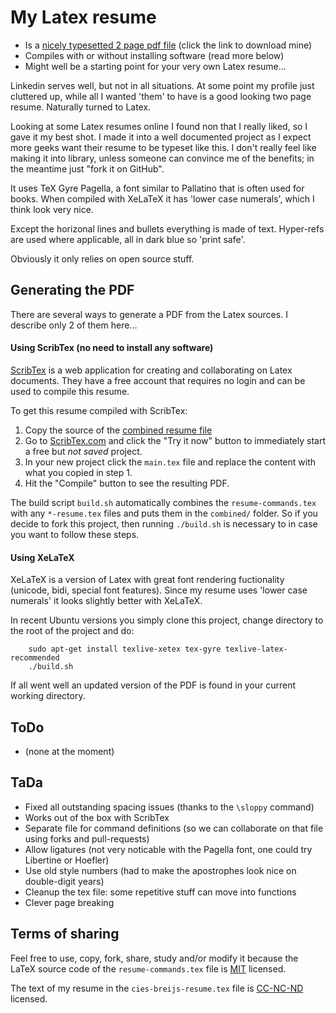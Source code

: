 # My Latex resume

 * Is a [nicely typesetted 2 page pdf file](https://github.com/cies/resume/blob/master/cies-breijs-resume.pdf?raw=true) (click the link to download mine)
 * Compiles with or without installing software (read more below)
 * Might well be a starting point for your very own Latex resume...

Linkedin serves well, but not in all situations.  At some point my profile
just cluttered up, while all I wanted 'them' to have is a good looking
two page resume.  Naturally turned to Latex.

Looking at some Latex resumes online I found non that I really liked, so
I gave it my best shot.  I made it into a well documented project as I
expect more geeks want their resume to be typeset like this.  I don't really
feel like making it into library, unless someone can convince me of the
benefits; in the meantime just "fork it on GitHub".

It uses TeX Gyre Pagella, a font similar to Pallatino that is often used for
books.  When compiled with XeLaTeX it has 'lower case numerals', which I
think look very nice.

Except the horizonal lines and bullets everything is made of text.
Hyper-refs are used where applicable, all in dark blue so 'print safe'.

Obviously it only relies on open source stuff.



## Generating the PDF

There are several ways to generate a PDF from the Latex sources.  I
describe only 2 of them here...


#### Using ScribTex (no need to install any software)

[ScribTex](http://www.scribtex.com) is a web application for creating
and collaborating on Latex documents.  They have a free account that
requires no login and can be used to compile this resume.

To get this resume compiled with ScribTex:

  1. Copy the source of the [combined resume file](https://github.com/cies/resume/blob/master/combined/cies-breijs-resume.tex)
  2. Go to [ScribTex.com](http://www.scribtex.com) and click the "Try it now" button to immediately start a free but *not saved* project.
  3. In your new project click the `main.tex` file and replace the content with what you copied in step 1.
  4. Hit the "Compile" button to see the resulting PDF.

The build script `build.sh` automatically combines the
`resume-commands.tex` with any `*-resume.tex` files and puts them in the
`combined/` folder.  So if you decide to fork this project, then running
`./build.sh` is necessary to in case you want to follow these steps.


#### Using XeLaTeX

XeLaTeX is a version of Latex with great font rendering fuctionality (unicode, bidi,
special font features).  Since my resume uses 'lower case numerals' it
looks slightly better with XeLaTeX.

In recent Ubuntu versions you simply clone this project, change
directory to the root of the project and do:

        sudo apt-get install texlive-xetex tex-gyre texlive-latex-recommended
        ./build.sh

If all went well an updated version of the PDF is found in your current
working directory.


## ToDo

  * (none at the moment)


## TaDa

  * Fixed all outstanding spacing issues (thanks to the `\sloppy` command)
  * Works out of the box with ScribTex
  * Separate file for command definitions (so we can collaborate on that file using forks and pull-requests)
  * Allow ligatures (not very noticable with the Pagella font, one could try Libertine or Hoefler)
  * Use old style numbers (had to make the apostrophes look nice on double-digit years)
  * Cleanup the tex file: some repetitive stuff can move into functions
  * Clever page breaking


## Terms of sharing

Feel free to use, copy, fork, share, study and/or modify it because the LaTeX source code of the `resume-commands.tex` file is [MIT](http://en.wikipedia.org/wiki/MIT_License) licensed.

The text of my resume in the `cies-breijs-resume.tex` file is [CC-NC-ND](http://creativecommons.org/licenses/by-nc-nd/3.0/) licensed.




